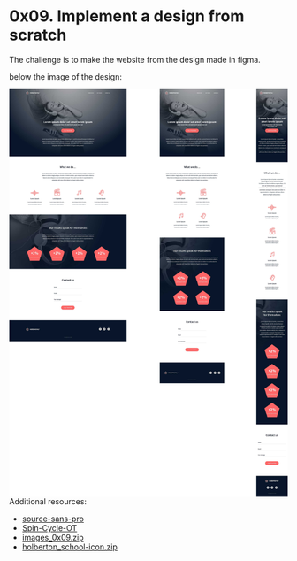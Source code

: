 # 0x09. Implement a design from scratch

The challenge is to make the website from the design made in figma.

below the image of the design:

<img src="./figma_design.jpg"
     alt="img components"
     style="float: left; margin-right: 10px;" />

Additional resources:
- [source-sans-pro](https://intranet.hbtn.io/rltoken/wltHny-KZP3B8JFRvpmVjA)
- [ Spin-Cycle-OT](https://intranet.hbtn.io/rltoken/Qb96K4nTPQJO1paP_OBELw)
- [ images_0x09.zip](https://intranet.hbtn.io/rltoken/6AnXuu5fO78UpPRvkBX3cw)
- [ holberton_school-icon.zip](https://intranet.hbtn.io/rltoken/UTLmru8XUpDXW2EbLdLyew)